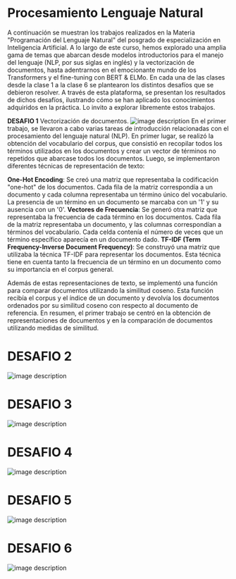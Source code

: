# Procesamiento Lenguaje Natural

A continuación se muestran los trabajos realizados en la Materia "Programación del Lenguaje Natural" del posgrado de especialización en Inteligencia Artificial. A lo largo de este curso, hemos explorado una amplia gama de temas que abarcan desde modelos introductorios para el manejo del lenguaje (NLP, por sus siglas en inglés) y la vectorización de documentos, hasta adentrarnos en el emocionante mundo de los Transformers y el fine-tuning con BERT & ELMo. En cada una de las clases desde la clase 1 a la clase 6 se plantearon los distintos desafíos que se debieron resolver. A través de esta plataforma, se presentan los resultados de dichos desafíos, ilustrando cómo se han aplicado los conocimientos adquiridos en la práctica. Lo invito a explorar libremente estos trabajos.


**DESAFIO 1** 
Vectorización de documentos.
![image description](img/desafio1_img.jpg)
En el primer trabajo, se llevaron a cabo varias tareas de introducción relacionadas con el procesamiento del lenguaje natural (NLP). En primer lugar, se realizó la obtención del vocabulario del corpus, que consistió en recopilar todos los términos utilizados en los documentos y crear un vector de términos no repetidos que abarcase todos los documentos. Luego, se implementaron diferentes técnicas de representación de texto:

**One-Hot Encoding**: Se creó una matriz que representaba la codificación "one-hot" de los documentos. Cada fila de la matriz correspondía a un documento y cada columna representaba un término único del vocabulario. La presencia de un término en un documento se marcaba con un '1' y su ausencia con un '0'.
**Vectores de Frecuencia**: Se generó otra matriz que representaba la frecuencia de cada término en los documentos. Cada fila de la matriz representaba un documento, y las columnas correspondían a términos del vocabulario. Cada celda contenía el número de veces que un término específico aparecía en un documento dado.
**TF-IDF (Term Frequency-Inverse Document Frequency)**: Se construyó una matriz que utilizaba la técnica TF-IDF para representar los documentos. Esta técnica tiene en cuenta tanto la frecuencia de un término en un documento como su importancia en el corpus general.

Además de estas representaciones de texto, se implementó una función para comparar documentos utilizando la similitud coseno. Esta función recibía el corpus y el índice de un documento y devolvía los documentos ordenados por su similitud coseno con respecto al documento de referencia. En resumen, el primer trabajo se centró en la obtención de representaciones de documentos y en la comparación de documentos utilizando medidas de similitud.

# DESAFIO 2
![image description](img/desafio2_img.jpg)

# DESAFIO 3
![image description](img/desafio3_img.jpg)


# DESAFIO 4
![image description](img/desafio3_img.jpg)


# DESAFIO 5
![image description](img/desafio3_img.jpg)


# DESAFIO 6
![image description](img/desafio3_img.jpg)
